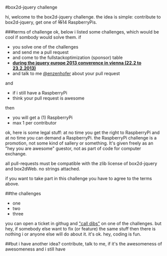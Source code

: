 #box2d-jquery challenge

hi, welcome to the box2d-jquery challenge. the idea is simple: contribute to box2d-jquery, get one of <strike>15</strike>14 RaspberryPis.

###terms of challenge
ok, below i listed some challenges, which would be cool if sombody would solve them. if 
 
  * you solve one of the challenges
  * and send me a pull request 
  * and come to the fullstackoptimization (sponsor) table 
  * __[during the jquery europe 2013 converence in vienna (22.2 to 23.2.2013)](http://events.jquery.org/2013/eu/)__ 
  * and talk to me [@enzenhofer](http://twitter.com/enzenhofer) about your pull request

and
  * if i still have a RaspberryPi
  * think your pull request is awesome

then
 * you will get a (1) RaspberryPi
 * max 1 per contributor

ok, here is some legal stuff: at no time you get the right to RaspberryPi and at no time you can demand a RaspberryPi. the RaspberryPi challenge is a promotion, not some kind of sallery or something. It's given freely as an "hey you are awesome" guestor, not as part of code for computer exchange.

all pull-requests must be compatible with the zlib license of box2d-jquery and box2dWeb. no strings attached.

if you want to take part in this challenge you have to agree to the terms above. 

##the challenges

 * one 
 * two
 * three

you can open a ticket in githug and ["call dibs"](http://en.wikipedia.org/wiki/Dibs) on one of the challenges. but hey, if somebody else want to fix (or feature) the same stuff then there is nothing i or anyone else will do about it. it's ok. hey, coding is fun.



##but i have another idea?
contribute, talk to me, if it's the awesomeness of awesomeness and i still have 




